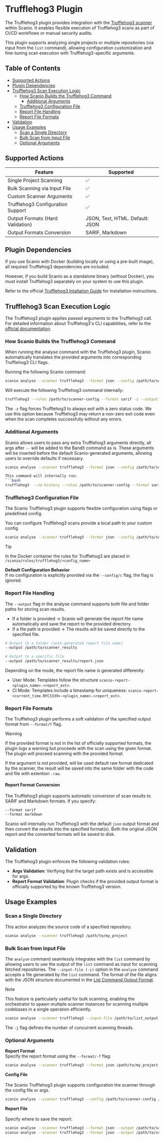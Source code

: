 # Trufflehog3 Plugin

The Trufflehog3 plugin provides integration with the [Trufflehog3 scanner](https://github.com/feeltheajf/trufflehog3) within Scanio. It enables flexible execution of Trufflehog3 scans as part of CI/CD workflows or manual security audits.

This plugin supports analyzing single projects or multiple repositories (via input from the `list` command), allowing configuration customization and fine-tuning scan execution with Trufflehog3-specific arguments.

## Table of Contents
- [Supported Actions](#supported-actions)
- [Plugin Dependencies](#plugin-dependencies)
- [Trufflehog3 Scan Execution Logic](#trufflehog3-scan-execution-logic)
  - [How Scanio Builds the Trufflehog3 Command](#how-scanio-builds-the-trufflehog3-command)
    - [Additional Arguments](#additional-arguments)  
  - [Trufflehog3 Configuration File](#trufflehog3-configuration-file)
  - [Report File Handling](#report-file-handling)
  - [Report File Formats](#report-file-formats)
- [Validation](#validation)
- [Usage Examples](#usage-examples)
  - [Scan a Single Directory](#scan-a-single-directory)
  - [Bulk Scan from Input File](#bulk-scan-from-input-file)
  - [Optional Arguments](#optional-arguments)


## Supported Actions
| Feature                         | Supported                          |
|--------------------------------|-------------------------------------|
| Single Project Scanning        | ✅                                  |
| Bulk Scanning via Input File   | ✅                                  |
| Custom Scanner Arguments       | ✅                                  |
| Trufflehog3 Configuration Support  | ✅                              |
| Output Formats (Hard Validation) | JSON, Text, HTML. Default: JSON   |
| Output Formats Conversion | SARIF, Markdown                          |


## Plugin Dependencies
If you use Scanio with Docker (building locally or using a pre-built image), all required Trufflehog3 dependencies are included.

However, if you build Scanio as a standalone binary (without Docker), you must install Trufflehog3 separately on your system to use this plugin.

Refer to the official [Trufflehog3 Intallation Guide](https://github.com/feeltheajf/trufflehog3?tab=readme-ov-file#installation) for installation instructions.

## Trufflehog3 Scan Execution Logic
The Trufflehog3 plugin applies passed arguments to the Trufflehog3 call. For detailed information about Trufflehog3's CLI capabilities, refer to the [official documentation](https://github.com/feeltheajf/trufflehog3?tab=readme-ov-file#usage).

### How Scanio Builds the Trufflehog3 Command
When running the analyse command with the Trufflehog3 plugin, Scanio automatically translates the provided arguments into corresponding Trufflehog3 CLI flags.

Running the following Scanio command:
```bash
scanio analyse --scanner trufflehog3 --format json --config /path/to/scanner-config --output /path/to/scanner_results /path/to/my_project
```
Will execute the following Trufflehog3 command internally:
```bash
trufflehog3 --rules /path/to/scanner-config --format sarif -z --output /path/to/scanner_results /path/to/my_project
```

The `-z` flag forces Trufflehog3 to always exit with a zero status code. We use this option because Trufflehog3 may return a non-zero exit code even when the scan completes successfully without any errors.

### Additional Arguments 
Scanio allows users to pass any extra Trufflehog3 arguments directly, all args after `--` will be added to the Bandit command as is. These arguments will be inserted before the default Scanio-generated arguments, allowing users to override defaults if necessary.

```bash
scanio analyse --scanner trufflehog3 --format json --config /path/to/scanner-config --output /path/to/scanner_results /path/to/my_project -- --no-history

This command will internally run:
```bash
trufflehog3  --no-history --rules /path/to/scanner-config --format sarif -z --output /path/to/scanner_results /path/to/my_project
```

### Trufflehog3 Configuration File

The Scanio Trufflehog3 plugin supports flexible configuration using flags or predefined config.

You can configure Trufflehog3 scans provide a local path to your custom config.
```bash
scanio analyse --scanner trufflehog3 --format json --config /path/to/scanner-config --output /path/to/scanner_results /path/to/my_project
```
> [!TIP]
> In the Docker container the rules for Trufflehog3 are placed in `/scanio/rules/trufflehog3/<config_name>`

**Default Configuration Behavior**<br>
If no configuration is explicitly provided via the `--config/c` flag, the flag is ignored.

### Report File Handling
The `--output` flag in the analyse command supports both file and folder paths for storing scan results.

- If a folder is provided → Scanio will generate the report file name automatically and save the report to the provided directory.
- If a file path is provided → The results will be saved directly to the specified file.

```bash
# Output to a folder (auto-generated report file name)
--output /path/to/scanner_results

# Output to a specific file
--output /path/to/scanner_results/report.json
```

Depending on the mode, the report file name is generated differently:
- User Mode: Templates follow the structure `scanio-report-<plugin_name>.<report_ext>`.
- CI Mode: Templates include a timestamp for uniqueness: `scanio-report-<current_time.RFC3339>-<plugin_name>.<report_ext>`.

### Report File Formats
The Trufflehog3 plugin performs a soft validation of the specified output format from `--format/f` flag.

> [!WARNING]
> If the provided format is not in the list of officially supported formats, the plugin logs a warning but proceeds with the scan using the given format. The plugin will proceed scanning with the provided format.

If the argument is not provided, will be used default raw format dedicated by the scanner, the result will be saved into the same folder with the code and file with extention `.raw`.

#### Report Format Conversion
The Trufflehog3 plugin supports automatic conversion of scan results to SARIF and Markdown formats. If you specify:
```bash
--format sarif
--format markdown
```
Scanio will internally run Trufflehog3 with the default `json` output format and then convert the results into the specified format(s). Both the original JSON report and the converted formats will be saved to disk.

## Validation
The Trufflehog3 plugin enforces the following validation rules:
- **Args Validation**: Verifying that the target path exists and is accessible for args.
- **Report Format Validation**: Plugin checks if the provided output format is officially supported by the known Trufflehog3 version.

## Usage Examples

### Scan a Single Directory
This action analyzes the source code of a specified repository.
```bash
scanio analyse --scanner trufflehog3 /path/to/my_project
```

### Bulk Scan from Input File
The `analyse` command seamlessly integrates with the `list` command by allowing users to use the output of the `list` command as input for scanning fetched repositories. The `--input-file (-i)` option in the `analyse` command accepts a file generated by the `list` command. The format of the file aligns with the JSON structure documented in the [List Command Output Format](cmd-list.md#command-output-format).

> [!NOTE]  
> This feature is particularly useful for bulk scanning, enabling the orchestrator to spawn multiple scanner instances for scanning multiple codebases in a single operation efficiently.

```bash
scanio analyse --scanner trufflehog3 --input-file /path/to/list_output.file -j 5 /path/to/my_project
```

The `-j` flag defines the number of concurrent scanning threads.

### Optional Arguments

**Report Format**<br> 
Specify the report format using the `--format/-f` flag:
```bash
scanio analyse --scanner trufflehog3 --format json /path/to/my_project
```

**Config File**<br>  
The Scanio Trufflehog3 plugin supports configuration the scanner through the config file or args.

```bash
scanio analyse --scanner trufflehog3 --config /path/to/scanner-config /path/to/my_project
```

**Report File**<br>  
Specify where to save the report:
```bash
scanio analyse --scanner trufflehog3 --format json --output /path/to/scanner_results /path/to/my_project # File name auto-generated
scanio analyse --scanner trufflehog3 --format json --output /path/to/scanner_results.json /path/to/my_project # Results saved to the specified file
```



